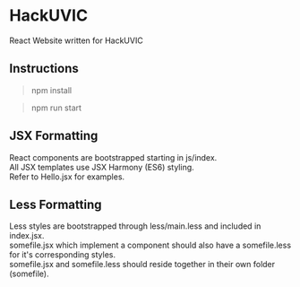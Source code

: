 # HackUVIC
React Website written for HackUVIC

## Instructions

> npm install

> npm run start

## JSX Formatting
React components are bootstrapped starting in js/index.  
All JSX templates use JSX Harmony (ES6) styling.  
Refer to Hello.jsx for examples.  

## Less Formatting
Less styles are bootstrapped through less/main.less and included in index.jsx.  
somefile.jsx which implement a component should also have a somefile.less for it's corresponding styles.  
somefile.jsx and somefile.less should reside together in their own folder (somefile).  
